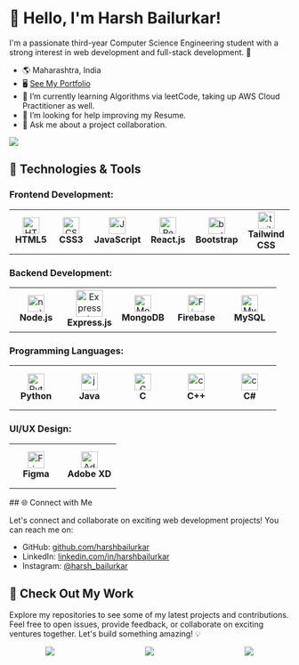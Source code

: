 # 👋 Hello, I'm Harsh Bailurkar!

I'm a passionate third-year Computer Science Engineering student with a strong interest in web development and full-stack development. 🚀

- 🌎 Maharashtra, India
- 🖥️ [See My Portfolio](https://harshbailurkar-portfolio.tech)
- 🌱 I’m currently learning Algorithms via leetCode, taking up AWS Cloud Practitioner as well.
- 🤔 I’m looking for help improving my Resume.
- 💬 Ask me about a project collaboration.

![](https://visitcount.itsvg.in/api?id=Harshbailurkar&icon=0&color=0) <br/>
## 🔧 Technologies & Tools

### Frontend Development:

<table>
  <tr>
    <td align="center" height="80" width="80">
      <img
        src="https://cdn.jsdelivr.net/gh/devicons/devicon/icons/html5/html5-plain.svg"
        width="30"
        height="30"
        alt="HTML"
      />
      <br /><strong>HTML5</strong>
    </td>
    <td align="center" height="80" width="80">
      <img
        src="https://cdn.jsdelivr.net/gh/devicons/devicon/icons/css3/css3-plain.svg"
        width="30"
        height="30"
        alt="CSS3"
      />
      <br /><strong>CSS3</strong>
    </td>
    <td align="center" height="80" width="80">
      <img
        src="https://cdn.jsdelivr.net/gh/devicons/devicon/icons/javascript/javascript-plain.svg"
        width="30"
        height="30"
        alt="JavaScript"
      />
      <br /><strong>JavaScript</strong>
    </td>
    <td align="center" height="80" width="80">
      <img
        src="https://cdn.jsdelivr.net/gh/devicons/devicon/icons/react/react-original.svg"
        width="30"
        height="30"
        alt="React"
      />
      <br /><strong>React.js</strong>
    </td>
     <td align="center" height="80" width="80">
     <img width="30" height="30" src="https://img.icons8.com/color/48/bootstrap.png" alt="bootstrap"/>
      <br /><strong>Bootstrap</strong>
    </td>
    <td align="center" height="80" width="80">
    <img width="30" height="30" src="https://img.icons8.com/color/48/tailwind_css.png" alt="tailwind_css"/>
      <br /><strong>Tailwind CSS</strong>
    </td>
  </tr>
</table>

### Backend Development:

<table>
  <tr>
    <td align="center" height="80" width="80">
      <img width="30" height="30" src="https://img.icons8.com/color/48/nodejs.png" alt="nodejs"
        width="48"
        height="48"
        alt="Node.js"
      />
      <br /><strong>Node.js</strong>
    </td>
    <td align="center" height="80" width="80">
     <img width="48" height="48" src="https://img.icons8.com/fluency/48/000000/express-js.png" 
        width="30"
        height="30"
        alt="Express.js"
      />
      <br /><strong>Express.js</strong>
    </td>
    <td align="center" height="80" width="80">
      <img
        src="https://cdn.jsdelivr.net/gh/devicons/devicon/icons/mongodb/mongodb-original.svg"
        width="30"
        height="30"
        alt="MongoDB"
      />
      <br /><strong>MongoDB</strong>
    </td>
    <td align="center" height="80" width="80">
      <img
        src="https://cdn.jsdelivr.net/gh/devicons/devicon/icons/firebase/firebase-plain.svg"
        width="30"
        height="30"
        alt="Firebase"
      />
      <br /><strong>Firebase</strong>
    </td>
    <td align="center" height="80" width="80">
     <img width="30" height="30" src="https://img.icons8.com/color/48/mysql-logo.png"
        alt="MySQL"
      />
      <br /><strong>MySQL</strong>
    </td>
  </tr>
</table>

### Programming Languages:

<table>
  <tr>
    <td align="center" height="80" width="80">
      <img
        src="https://cdn.jsdelivr.net/gh/devicons/devicon/icons/python/python-original.svg"
        width="30"
        height="30"
        alt="Python"
      />
      <br /><strong>Python</strong>
    </td>
    <td align="center" height="80" width="80">
      <img width="30" height="30" src="https://img.icons8.com/color/48/java-coffee-cup-logo--v1.png" alt="java-coffee-cup-logo--v1"  width="48" height="48" alt="Java""/>
      <br /><strong>Java</strong>
    </td>
    <td align="center" height="80" width="80">
      <img
        src="https://cdn.jsdelivr.net/gh/devicons/devicon/icons/c/c-original.svg"
        width="30"
        height="30"
        alt="C"
      />
      <br /><strong>C</strong>
    </td>
    <td align="center" height="80" width="80">
      <img
        <img width="30" height="30" src="https://img.icons8.com/color/48/c-plus-plus-logo.png" alt="c-plus-plus-logo"
        alt="C++"
      />
      <br /><strong>C++</strong>
    </td>
    <td align="center" height="80" width="80">
      <img width="30" height="30" src="https://img.icons8.com/nolan/64/c-sharp-logo.png" alt="c-sharp-logo"
        alt="C#"
      />
      <br /><strong>C#</strong>
    </td>
  </tr>
</table>

### UI/UX Design:

<table>
  <tr>
    <td align="center" height="80" width="80">
      <img
        src="https://cdn.jsdelivr.net/gh/devicons/devicon/icons/figma/figma-original.svg"
        width="30"
        height="30"
        alt="Figma"
      />
      <br /><strong>Figma</strong>
    </td>
    <td align="center" height="80" width="80">
      <img
        src="https://cdn.jsdelivr.net/gh/devicons/devicon/icons/xd/xd-plain.svg"
        width="30"
        height="30"
        alt="Adobe XD"
      />
      <br /><strong>Adobe XD</strong>
    </td>
  </tr>
</table>
## 🌐 Connect with Me

Let's connect and collaborate on exciting web development projects! You can reach me on:

- GitHub: [github.com/harshbailurkar](https://github.com/Harshbailurkar)
- LinkedIn: [linkedin.com/in/harshbailurkar](https://www.linkedin.com/in/harsh-bailurkar-011291247/)
- Instagram: [@harsh_bailurkar](https://www.instagram.com/harsh_bailurkar/)

## 🚀 Check Out My Work

Explore my repositories to see some of my latest projects and contributions. Feel free to open issues, provide feedback, or collaborate on exciting ventures together. Let's build something amazing! 💡

<div style="display: flex; justify-content: space-around; gap:2rem;">
  <img  src="https://github-readme-stats.vercel.app/api?username=harshbailurkar&show_icons=true&count_private=true&hide=contribs,issues&theme=dark">
  <img  src="https://github-readme-streak-stats.herokuapp.com/?user=Harshbailurkar&theme=dark&hide_border=false" >
  <img src="https://github-readme-stats.vercel.app/api/top-langs/?username=Harshbailurkar&theme=dark&hide_border=false&include_all_commits=false&count_private=false&layout=compact">
</div>
